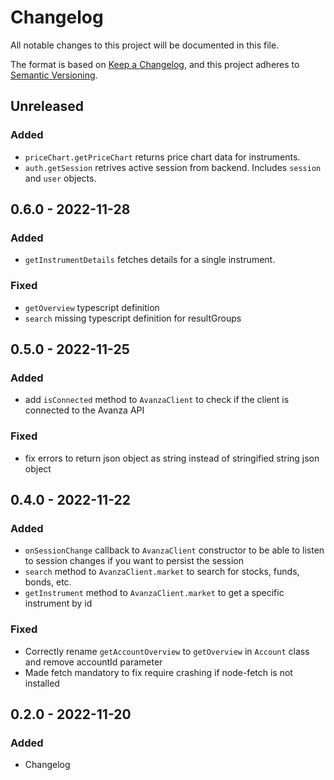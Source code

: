 # Changelog

All notable changes to this project will be documented in this file.

The format is based on [Keep a Changelog](https://keepachangelog.com/en/1.0.0/),
and this project adheres to [Semantic Versioning](https://semver.org/spec/v2.0.0.html).

## Unreleased

### Added

- `priceChart.getPriceChart` returns price chart data for instruments.
- `auth.getSession` retrives active session from backend. Includes `session` and `user` objects.

## 0.6.0 - 2022-11-28

### Added

- `getInstrumentDetails` fetches details for a single instrument.

### Fixed

- `getOverview` typescript definition
- `search` missing typescript definition for resultGroups

## 0.5.0 - 2022-11-25

### Added

- add `isConnected` method to `AvanzaClient` to check if the client is connected to the Avanza API

### Fixed

- fix errors to return json object as string instead of stringified string json object

## 0.4.0 - 2022-11-22

### Added

- `onSessionChange` callback to `AvanzaClient` constructor to be able to listen to session changes if you want to persist the session
- `search` method to `AvanzaClient.market` to search for stocks, funds, bonds, etc.
- `getInstrument` method to `AvanzaClient.market` to get a specific instrument by id

### Fixed

- Correctly rename `getAccountOverview` to `getOverview` in `Account` class and remove accountId parameter
- Made fetch mandatory to fix require crashing if node-fetch is not installed

## 0.2.0 - 2022-11-20

### Added

- Changelog
